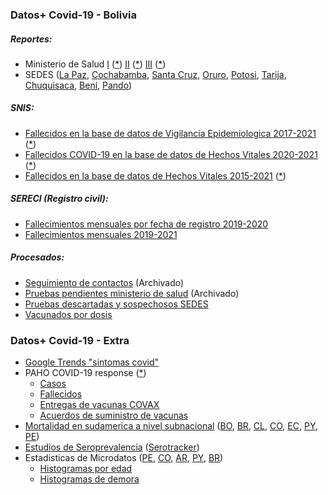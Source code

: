 ### Datos+ Covid-19 - Bolivia
##### Reportes:
* Ministerio de Salud [I](https://github.com/pr0nstar/covid19-data/tree/master/raw/bolivia/sedes/twitter/images/minsaludbolivia) ([*](http://twitter.com/minsaludbolivia)) [II](https://github.com/pr0nstar/covid19-data/tree/master/raw/bolivia/sedes/twitter/images/SaludDeportesBo) ([*](https://twitter.com/SaludDeportesBo)) [III](https://www.facebook.com/SaludDeportesBo) ([*](https://github.com/pr0nstar/covid19-data/tree/master/raw/bolivia/sedes/facebook/images/SaludDeportesBo))
* SEDES ([La Paz](https://github.com/pr0nstar/covid19-data/tree/master/raw/bolivia/sedes/facebook/images/Sedeslp), [Cochabamba](https://github.com/pr0nstar/covid19-data/tree/master/raw/bolivia/sedes/web/cochabamba), [Santa Cruz](https://github.com/pr0nstar/covid19-data/tree/master/raw/bolivia/sedes/twitter/images/GobSantaCruz), [Oruro](https://github.com/pr0nstar/covid19-data/tree/master/raw/bolivia/sedes/facebook/images/SEDESOR), [Potosi](https://github.com/pr0nstar/covid19-data/tree/master/raw/bolivia/sedes/twitter/images/Sheila%20Arispe%20(from:elpotosinet)%20-filter:replies), [Tarija](https://github.com/pr0nstar/covid19-data/tree/master/raw/bolivia/sedes/facebook/images/Tarija.SEDES), [Chuquisaca](https://github.com/pr0nstar/covid19-data/tree/master/raw/bolivia/sedes/facebook/images/SEDESCh), [Beni](https://github.com/pr0nstar/covid19-data/tree/master/raw/bolivia/sedes/facebook/images/SEDES-BENI-2020-517750071766113), [Pando](https://github.com/pr0nstar/covid19-data/tree/master/raw/bolivia/sedes/facebook/images/SaludDePando))

##### SNIS:
* [Fallecidos en la base de datos de Vigilancia Epidemiologica 2017-2021](https://github.com/pr0nstar/covid19-data/tree/master/raw/bolivia/snis/estadisticas.reportes_dinamicos/mortalidad) ([*](https://estadisticas.minsalud.gob.bo/Reportes_Dinamicos/Menu_rep_dinamicos.aspx))
* [Fallecidos COVID-19 en la base de datos de Hechos Vitales 2020-2021](https://github.com/pr0nstar/covid19-data/tree/master/raw/bolivia/snis/siahv/covid) ([*](http://reportes-siahv.minsalud.gob.bo/Reporte_Dinamico_Covid.aspx))
* [Fallecidos en la base de datos de Hechos Vitales 2015-2021](https://github.com/pr0nstar/covid19-data/tree/master/raw/bolivia/snis/siahv/defuncion.general) ([*](http://reportes-siahv.minsalud.gob.bo/Reporte_Dinamico_Covid.aspx))

##### SERECI (Registro civil):
* [Fallecimientos mensuales por fecha de registro 2019-2020](https://github.com/pr0nstar/covid19-data/tree/master/raw/bolivia/sereci/sereci.by.registration.date.csv)
* [Fallecimientos mensuales 2019-2021](https://github.com/pr0nstar/covid19-data/tree/master/raw/bolivia/sereci/sereci.by.death.date.csv)

##### Procesados:
* [Seguimiento de contactos](https://github.com/pr0nstar/covid19-data/blob/master/processed/bolivia/contact.tracing.csv) (Archivado)
* [Pruebas pendientes ministerio de salud](https://github.com/pr0nstar/covid19-data/blob/master/processed/bolivia/testing.pending.csv) (Archivado)
* [Pruebas descartadas y sospechosos SEDES](https://github.com/pr0nstar/covid19-data/blob/master/processed/bolivia/testing.csv)
* [Vacunados por dosis](https://github.com/pr0nstar/covid19-data/blob/master/processed/bolivia/vaccinations.csv)

### Datos+ Covid-19 - Extra

* [Google Trends "sintomas covid"](https://github.com/pr0nstar/covid19-data/blob/master/raw/google/trends)
* PAHO COVID-19 response ([*](https://paho-covid19-response-who.hub.arcgis.com/datasets/uvw-daily-reports-amro-adm1-output-new-view))
  * [Casos](https://github.com/pr0nstar/covid19-data/blob/master/raw/paho/confirmed.timeline.csv)
  * [Fallecidos](https://github.com/pr0nstar/covid19-data/blob/master/raw/paho/deaths.timeline.csv)
  * [Entregas de vacunas COVAX](https://github.com/pr0nstar/covid19-data/blob/master/raw/paho/vaccines.covax.delivery.csv)
  * [Acuerdos de suministro de vacunas](https://github.com/pr0nstar/covid19-data/blob/master/raw/paho/vaccines.supply.deals.csv)
* [Mortalidad en sudamerica a nivel subnacional](https://github.com/pr0nstar/covid19-data/blob/master/raw/mortality/south.america.subnational.mortality.csv) ([BO](https://twitter.com/atila07619), [BR](https://github.com/capyvara/brazil-civil-registry-data), [CL](https://github.com/MinCiencia/Datos-COVID19/), [CO](https://www.dane.gov.co/index.php/estadisticas-por-tema/demografia-y-poblacion/informe-de-seguimiento-defunciones-por-covid-19), [EC](https://github.com/andrab/ecuacovid/), [PY](http://ssiev.mspbs.gov.py/20170426/defuncion_reportes/multireporte_defuncion.php), [PE](https://cloud.minsa.gob.pe/s/nqF2irNbFomCLaa/download))
* [Estudios de Seroprevalencia](https://github.com/pr0nstar/covid19-data/blob/master/raw/serotracker.csv) ([Serotracker](https://serotracker.com/))
* Estadisticas de Microdatos ([PE](https://cloud.minsa.gob.pe/s/AC2adyLkHCKjmfm/download), [CO](https://www.datos.gov.co/api/views/gt2j-8ykr/rows.csv?accessType=DOWNLOAD), [AR](https://sisa.msal.gov.ar/datos/descargas/covid-19/files/Covid19Casos.zip), [PY](https://public.tableau.com/workbooks/COVID19PY-Registros.twbx), [BR](https://opendatasus.saude.gov.br/dataset/bd-srag-2021))
  * [Histogramas por edad](https://github.com/pr0nstar/covid19-data/blob/master/processed/stats/histo/age.csv)
  * [Histogramas de demora](https://github.com/pr0nstar/covid19-data/blob/master/processed/stats/histo/diff.csv)
